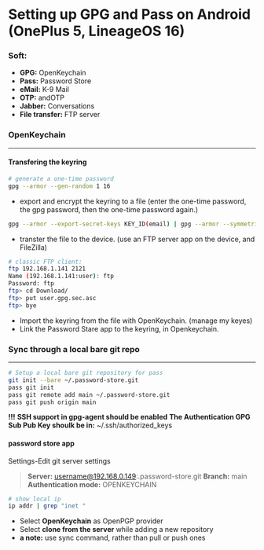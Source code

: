 # Setting up GPG and Pass on Android (OnePlus 5, LineageOS 16)
### Soft:
- **GPG:** OpenKeychain
- **Pass:** Password Store
- **eMail:** K-9 Mail
- **OTP:** andOTP
- **Jabber:** Conversations
- **File transfer:** FTP server
### OpenKeychain
---
#### Transfering the keyring
 ```sh
 # generate a one-time password
gpg --armor --gen-random 1 16
 ```
- export and encrypt the keyring to a file
(enter the one-time password, the gpg password, then the one-time password again.)
 ```sh
gpg --armor --export-secret-keys KEY_ID(email) | gpg --armor --symmetric --output user.gpg.sec.asc
 ```
- transter the file to the device.
(use an FTP server app on the device, and FileZilla)
 ```sh
 # classic FTP client:
ftp 192.168.1.141 2121
Name (192.168.1.141:user): ftp
Password: ftp
ftp> cd Download/
ftp> put user.gpg.sec.asc
ftp> bye
 ```
- Import the keyring from the file with OpenKeychain. (manage my keyes)
- Link the Password Stare app to the keyring, in Openkeychain.

### Sync through a local bare git repo
---
 ```sh
 # Setup a local bare git repository for pass
git init --bare ~/.password-store.git
pass git init
pass git remote add main ~/.password-store.git
pass git push origin main
 ```
 **!!!**
 **SSH support in gpg-agent should be enabled**
 **The Authentication GPG Sub Pub Key shoulk be in:** ~/.ssh/authorized_keys
 
#### password store app
Settings-Edit git server settings
> **Server:** username@192.168.0.149:.password-store.git
> **Branch:**  main
> **Authentication mode:** OPENKEYCHAIN
 ```sh
# show local ip
ip addr | grep "inet "
 ```
- Select **OpenKeychain** as OpenPGP provider
- Select **clone from the server** while adding a new repository
- **a note:** use sync command, rather than pull or push ones 
